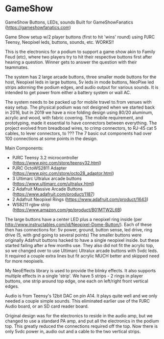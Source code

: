 # GameShow
GameShow Buttons, LEDs, sounds  Built for GameShowFanatics (https://gameshowfanatics.com)

Game Show setup w/2 player buttons (first to hit 'wins' round) using PJRC Teensy, Neopixel leds, buttons, sounds, etc.  WORKS!!

This is the electronics for a podium to support a game show akin to Family Feud (etc), where two players try to hit their respective buttons first after hearing a question.  Winner gets to answer the question with their teammates. 

The system has 2 large arcade buttons, three smaller mode buttons for the host, Neopixel leds in large buttons, 5v leds in mode buttons, NeoPixe led strips adorning the podium edges, and audio output for various sounds.  It is intended to get power from either a battery system or wall AC.

The system needs to be packed up for mobile travel to.from venues with easy setup.  The physical podium was not designed when we started back in 2016, but in 2019 we have a nice folding design using 80/20 aluminum, acrylic and wood, with fabric covering.  The mobile requirement, and prototyping, made it essential to have connectors between everything.  The project evolved from breadboad wires, to crimp connectors, to RJ-45 cat 5 cables, to lever connectors, to ???  The 7 basic out components had over 100 connections at some points in the design.

Main Components:
* PJRC Teensy 3.2 microcontroller (https://www.pjrc.com/store/teensy32.html)
* PJRC OctoWS2811 Adapter (https://www.pjrc.com/store/octo28_adaptor.html)
* 3 Ultimarc Ultralux arcade buttons (https://www.ultimarc.com/ultralux.html)
* 2 Adafruit Massive Arcade Buttons (https://www.adafruit.com/product/1187)
* 2 Adafruit Neopixel Rings (https://www.adafruit.com/product/1643)
* WS8211 rgbw strip (https://www.amazon.com/gp/product/B01MTW2L6B)

The large buttons have a center LED plus a neopixel ring inside (per http://www.instructables.com/id/Neopixel-Dome-Button/).  Each of these then has connections for: 5v power, ground, button sense, led drive, ring drive (5, with gnd going to several points)
The smaller buttons were originally Adafruit buttons hacked to have a single neopixel inside. but these started failing after a few months use.  They also did not fit the acrylic top, so we changed over to use Ultimarc Ultralux arcade buttons with 5vdc leds. It required a couple extra lines but fit acrylic MUCH better and skipped need for more neopixels.

My NeoEffects library is used to provide the blinky effects.  It also supports multiple effects in a single 'strip'.  We have 5 strips - 2 rings in player buttons, one strip around top edge, one each on left/right front vertical edges.

Audio is from Teensy's 12bit DAC on pin A14. It plays quite well and we only needed a couple simple sounds. This eliminated earlier use of the PJRC Audio board, or an SD card reader board.

Original design was for the electronics to reside in the audio amp, but we changed to use a standard PA amp, and put all the electronics in the  podium top.  This greatly reduced the connections required off the top.  Now there is only 5vdc power in, audio out and a cable to the two vertical strips.
